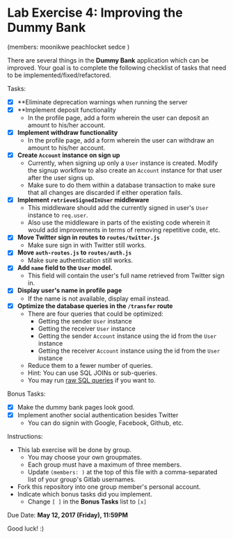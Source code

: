 # Lab Exercise 4: Improving the Dummy Bank

(members: moonikwe peachlocket sedce )

There are several things in the **Dummy Bank** application which can be improved. Your goal is to complete the following checklist of tasks that need to be implemented/fixed/refactored.


Tasks:

-[x] **Eliminate deprecation warnings when running the server
-[x] **Implement deposit functionality
   - In the profile page, add a form wherein the user can deposit an amount to his/her account.
-[x] **Implement withdraw functionality**
   - In the profile page, add a form wherein the user can withdraw an amount to his/her account.
-[x] **Create `Account` instance on sign up**
   - Currently, when signing up only a `User` instance is created. Modify the signup workflow to also create an `Account` instance for that user after the user signs up.
   - Make sure to do them within a database transaction to make sure that all changes are discarded if either operation fails.
-[x] **Implement `retrieveSignedInUser` middleware**
   - This middleware should add the currently signed in user's `User` instance to `req.user`.
   - Also use the middleware in parts of the existing code wherein it would add improvements in terms of removing repetitive code, etc.
-[x] **Move Twitter sign in routes to `routes/twitter.js`**
   - Make sure sign in with Twitter still works.
-[x] **Move `auth-routes.js` to `routes/auth.js`**
   - Make sure authentication still works.
-[x] **Add `name` field to the `User` model.**
   - This field will contain the user's full name retrieved from Twitter sign in.
-[x] **Display user's name in profile page**
   - If the name is not available, display email instead.
-[x] **Optimize the database queries in the `/transfer` route**
   - There are four queries that could be optimized:
     - Getting the sender `User` instance
     - Getting the receiver `User` instance
     - Getting the sender `Account` instance using the id from the `User` instance
     - Getting the receiver `Account` instance using the id from the `User` instance
   - Reduce them to a fewer number of queries.
   - Hint: You can use SQL JOINs or sub-queries.
   - You may run [raw SQL queries](http://sequelize.readthedocs.io/en/v3/docs/raw-queries/) if you want to.


Bonus Tasks:

- [x] Make the dummy bank pages look good.
- [x] Implement another social authentication besides Twitter
  - You can do signin with Google, Facebook, Github, etc.


Instructions:

- This lab exercise will be done by group.
  - You may choose your own groupmates.
  - Each group must have a maximum of three members.
  - Update `(members: )` at the top of this file with a comma-separated list of your group's Gitlab usernames.
- Fork this repository into one group member's personal account.
- Indicate which bonus tasks did you implement.
  - Change `[ ]` in the **Bonus Tasks** list to `[x]`


Due Date: **May 12, 2017 (Friday), 11:59PM**


Good luck! :)
